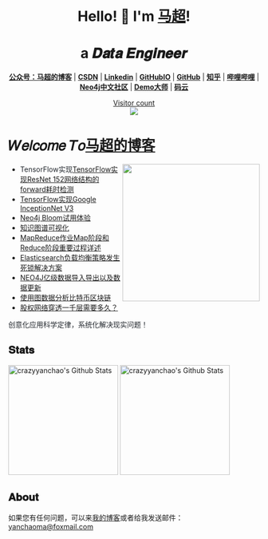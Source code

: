 
<h1 align="center"> Hello! 👋  I'm <a href="https://github.com/crazyyanchao">马超</a>!</h1>
<h1 align="center">a 𝑫𝒂𝒕𝒂 𝑬𝒏𝒈𝒊𝒏𝒆𝒆𝒓  </h1>

<p align="center">
  <strong><a href="https://raw.githubusercontent.com/crazyyanchao/blog/master/images/wechat.gif">公众号：马超的博客</a></strong> |
  <strong><a href="https://yc-ma.blog.csdn.net">CSDN</a></strong> |
  <strong><a href="https://www.linkedin.com/in/yanchao-ma-0624b3b7/">Linkedin</a></strong> |
  <strong><a href="https://crazyyanchao.github.io/blog">GitHubIO</a></strong>  |
  <strong><a href="https://github.com/crazyyanchao">GitHub</a></strong>  |
  <strong><a href="https://www.zhihu.com/people/YanchaoMa">知乎</a></strong>  |
  <strong><a href="https://space.bilibili.com/44763375">哔哩哔哩</a></strong>  |
  <strong><a href="http://neo4j.com.cn/user/crazyyanchao">Neo4j中文社区</a></strong>  |
  <strong><a href="http://www.demodashi.com/demo/13181.html">Demo大师</a></strong>  |
  <strong><a href="https://gitee.com/yc-ma">码云</a></strong>
</p>

<a href="https://raw.githubusercontent.com/crazyyanchao/blog/master/images/wechat.gif"><p align="center"> Visitor count<br> <img src="https://profile-counter.glitch.me/crazyyanchao/count.svg" /></a>

# 𝑊𝑒𝑙𝑐𝑜𝑚𝑒 𝑇𝑜[马超的博客](https://raw.githubusercontent.com/crazyyanchao/blog/master/images/wechat.gif)
<a href="https://alili.tech"><img src="https://media.giphy.com/media/SWoSkN6DxTszqIKEqv/giphy.gif" align="right" height="275" /></a>
- <font color=#24292F>TensorFlow实现[TensorFlow实现ResNet 152网络结构的forward耗时检测](https://yc-ma.blog.csdn.net/article/details/65452735)</font>
- <font color=#0969DA>[TensorFlow实现Google InceptionNet V3](https://yc-ma.blog.csdn.net/article/details/65451916)</font>
- <font color=#0969DA>[Neo4j Bloom试用体验](https://yc-ma.blog.csdn.net/article/details/81320171)</font>
- <font color=#0969DA>[知识图谱可视化](https://yc-ma.blog.csdn.net/article/details/80328423)</font>
- <font color=#0969DA>[MapReduce作业Map阶段和Reduce阶段重要过程详述](https://yc-ma.blog.csdn.net/article/details/51390804)</font>
- <font color=#0969DA>[Elasticsearch负载均衡策略发生死锁解决方案](https://yc-ma.blog.csdn.net/article/details/91896841)</font>
- <font color=#0969DA>[NEO4J亿级数据导入导出以及数据更新](https://yc-ma.blog.csdn.net/article/details/83589953)</font>
- <font color=#0969DA>[使用图数据分析比特币区块链](https://yc-ma.blog.csdn.net/article/details/119703004)</font>
- <font color=#0969DA>[股权网络穿透一千层需要多久？](https://blog.csdn.net/superman_xxx/article/details/117339393)</font>

<font color=#24292F>创意化应用科学定律，系统化解决现实问题！</font>

## 𝐒𝐭𝐚𝐭𝐬
<p align="left">
<img alt="crazyyanchao's Github Stats" height='220' src="https://github-readme-stats.vercel.app/api?username=crazyyanchao&show_icons=true&include_all_commits=true">
<img alt="crazyyanchao's Github Stats" height='220' src="https://github-readme-stats.vercel.app/api/top-langs/?username=crazyyanchao">
</p>

## 𝐀𝐛𝐨𝐮𝐭
如果您有任何问题，可以来<font color=#0969da>[我的博客](https://raw.githubusercontent.com/crazyyanchao/blog/master/images/wechat.gif)</font>或者给我发送邮件：<font color=#0969da>[yanchaoma@foxmail.com](https://mail.qq.com/)</font>


